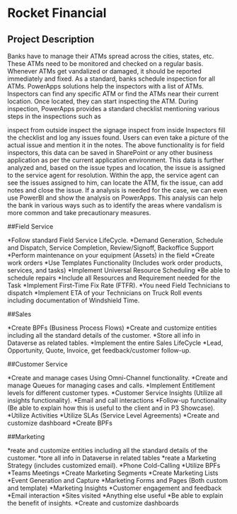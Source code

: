 # Rocket Financial

## Project Description

Banks have to manage their ATMs spread across the cities, states, etc. These ATMs need to be monitored and checked on a regular basis. Whenever ATMs get vandalized or damaged, it should be reported immediately and fixed. As a standard, banks schedule inspection for all ATMs. PowerApps solutions help the inspectors with a list of ATMs. Inspectors can find any specific ATM or find the ATMs near their current location. Once located, they can start inspecting the ATM. During inspection, PowerApps provides a standard checklist mentioning various steps in the inspections such as

inspect from outside
inspect the signage
inspect from inside
Inspectors fill the checklist and log any issues found. Users can even take a picture of the actual issue and mention it in the notes. The above functionality is for field inspectors, this data can be saved in SharePoint or any other business application as per the current application environment. This data is further analyzed and, based on the issue types and location, the issue is assigned to the service agent for resolution. Within the app, the service agent can see the issues assigned to him, can locate the ATM, fix the issue, can add notes and close the issue. If a analysis is needed for the case, we can even use PowerBI and show the analysis on PowerApps. This analysis can help the bank in various ways such as to identify the areas where vandalism is more common and take precautionary measures.


##Field Service

*Follow standard Field Service LifeCycle.
*Demand Generation, Schedule and Dispatch, Service Completion, Review/Signoff, Backoffice Support
*Perform maintenance on your equipment (Assets) in the field
*Create work orders
*Use Templates Functionality (Includes work order products, services, and tasks)
*Implement Universal Resource Scheduling
*Be able to schedule repairs
*Include all Resources and Requirement needed for the Task
*Implement First-Time Fix Rate (FTFR).
*You need Field Technicians to dispatch
*Implement ETA of your Technicians on Truck Roll events including documentation of Windshield Time.

##Sales

*Create BPFs (Business Process Flows)
*Create and customize entities including all the standard details of the customer.
*Store all info in Dataverse as related tables.
*Implement the entire Sales LifeCycle
*Lead, Opportunity, Quote, Invoice, get feedback/customer follow-up.

##Customer Service

*Create and manage cases Using Omni-Channel functionality.
*Create and manage Queues for managing cases and calls.
*Implement Entitlement levels for different customer types.
*Customer Service Insights (Utilize all insights functionality).
*Email and call interactions
*Follow-up functionality (Be able to explain how this is useful to the client and in P3 Showcase).
*Utilize Activities
*Utilize SLAs (Service Level Agreements)
*Create and customize dashboard
*Create BPFs

##Marketing

*reate and customize entities including all the standard details of the customer.
*tore all info in Dataverse in related tables
*reate a Marketing Strategy (includes customized email).
*Phone Cold-Calling
*Utilize BPFs
*Teams Meetings
*Create Marketing Segments
*Create Marketing Lists
*Event Generation and Capture
*Marketing Forms and Pages (Both custom and template)
*Marketing Insights
*Customer engagement and feedback
*Email interaction
*Sites visited
*Anything else useful
*Be able to explain the benefit of insights.
*Create and customize dashboards
